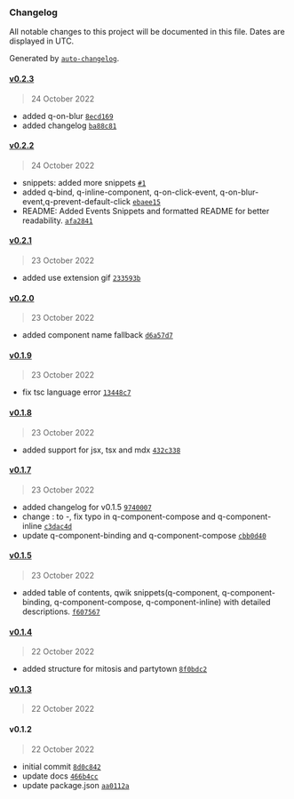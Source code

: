 ### Changelog

All notable changes to this project will be documented in this file. Dates are displayed in UTC.

Generated by [`auto-changelog`](https://github.com/CookPete/auto-changelog).

#### [v0.2.3](https://github.com/qwik-design/vscode-qwik-snippets/compare/v0.2.2...v0.2.3)

> 24 October 2022

- added q-on-blur [`8ecd169`](https://github.com/qwik-design/vscode-qwik-snippets/commit/8ecd169d126ff5dab50ac68f16fba45fcd8d44dc)
- added changelog [`ba88c81`](https://github.com/qwik-design/vscode-qwik-snippets/commit/ba88c81fbae3e16a9e38d8a7607afd6405cbc6be)

#### [v0.2.2](https://github.com/qwik-design/vscode-qwik-snippets/compare/v0.2.1...v0.2.2)

> 24 October 2022

- snippets: added more snippets [`#1`](https://github.com/qwik-design/vscode-qwik-snippets/pull/1)
- added q-bind, q-inline-component, q-on-click-event, q-on-blur-event,q-prevent-default-click [`ebaee15`](https://github.com/qwik-design/vscode-qwik-snippets/commit/ebaee157186638dfe284b7ca9d9c3911424d7167)
- README: Added Events Snippets and formatted README for better readability. [`afa2841`](https://github.com/qwik-design/vscode-qwik-snippets/commit/afa2841a0418b53033a41d28e56a0e8ebbab5012)

#### [v0.2.1](https://github.com/qwik-design/vscode-qwik-snippets/compare/v0.2.0...v0.2.1)

> 23 October 2022

- added use extension gif [`233593b`](https://github.com/qwik-design/vscode-qwik-snippets/commit/233593b8e6fe2c1e669cf50571668a3ae5dca791)

#### [v0.2.0](https://github.com/qwik-design/vscode-qwik-snippets/compare/v0.1.9...v0.2.0)

> 23 October 2022

- added component name fallback [`d6a57d7`](https://github.com/qwik-design/vscode-qwik-snippets/commit/d6a57d7f89f7ed1892432f47244a9bb511408102)

#### [v0.1.9](https://github.com/qwik-design/vscode-qwik-snippets/compare/v0.1.8...v0.1.9)

> 23 October 2022

- fix tsc language error [`13448c7`](https://github.com/qwik-design/vscode-qwik-snippets/commit/13448c7bd1f781b2ab6cd9c46e639f27d37c2b94)

#### [v0.1.8](https://github.com/qwik-design/vscode-qwik-snippets/compare/v0.1.7...v0.1.8)

> 23 October 2022

- added support for jsx, tsx and mdx [`432c338`](https://github.com/qwik-design/vscode-qwik-snippets/commit/432c338d04e44978371d7f204b40516fdf2c817b)

#### [v0.1.7](https://github.com/qwik-design/vscode-qwik-snippets/compare/v0.1.5...v0.1.7)

> 23 October 2022

- added changelog for v0.1.5 [`9740007`](https://github.com/qwik-design/vscode-qwik-snippets/commit/97400074e3365a5c9acb8bc3fb786acfb1e14380)
- change : to -, fix typo in q-component-compose and q-component-inline [`c3dac4d`](https://github.com/qwik-design/vscode-qwik-snippets/commit/c3dac4da3b8f7b9c3be764e7faec3959448fe961)
- update q-component-binding and q-component-compose [`cbb0d40`](https://github.com/qwik-design/vscode-qwik-snippets/commit/cbb0d407814f5560982d50bf35dbfb8b6357849a)

#### [v0.1.5](https://github.com/qwik-design/vscode-qwik-snippets/compare/v0.1.4...v0.1.5)

> 23 October 2022

- added table of contents, qwik snippets(q-component, q-component-binding, q-component-compose, q-component-inline) with detailed descriptions. [`f607567`](https://github.com/qwik-design/vscode-qwik-snippets/commit/f6075671fa90ccee92dbf12f35ef6e198e70f45a)

#### [v0.1.4](https://github.com/qwik-design/vscode-qwik-snippets/compare/v0.1.3...v0.1.4)

> 22 October 2022

- added structure for mitosis and partytown [`8f0bdc2`](https://github.com/qwik-design/vscode-qwik-snippets/commit/8f0bdc292db0a8108ebb99517debc8295cfe0e08)

#### [v0.1.3](https://github.com/qwik-design/vscode-qwik-snippets/compare/v0.1.2...v0.1.3)

> 22 October 2022

#### v0.1.2

> 22 October 2022

- initial commit [`8d0c842`](https://github.com/qwik-design/vscode-qwik-snippets/commit/8d0c842e7b21e268694b38f2a13cf6226428a5f8)
- update docs [`466b4cc`](https://github.com/qwik-design/vscode-qwik-snippets/commit/466b4cc7f3c73bf1e1109f40d07628406539cfe0)
- update package.json [`aa0112a`](https://github.com/qwik-design/vscode-qwik-snippets/commit/aa0112a207891e3eceeae9d0fb003b4f7317995b)
